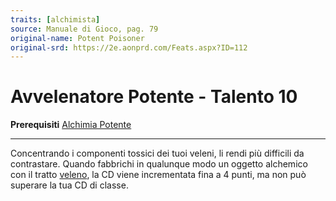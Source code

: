 ```yaml
---
traits: [alchimista]
source: Manuale di Gioco, pag. 79
original-name: Potent Poisoner
original-srd: https://2e.aonprd.com/Feats.aspx?ID=112
---
```


# Avvelenatore Potente - Talento 10

**Prerequisiti** [Alchimia Potente](/classi/alchimista#alchimia-potente)

---

Concentrando i componenti tossici dei tuoi veleni, li rendi più difficili da
contrastare. Quando fabbrichi in qualunque modo un oggetto alchemico con il
tratto [veleno](/tratti/veleno), la CD viene incrementata fina a 4 punti, ma non
può superare la tua CD di classe.
